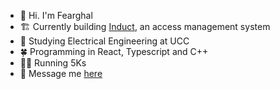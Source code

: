 - 👋 Hi. I'm Fearghal
- 🏗️ Currently building [Induct](https://induct.ie), an access management system
- 🤖 Studying Electrical Engineering at UCC
- 🍀 Programming in React, Typescript and C++
- 🏃‍♂️ Running 5Ks
- 🚀 Message me [here](mailto:fearghal.desmond@gmail.com)
